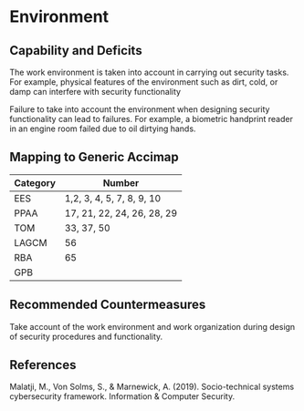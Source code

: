 # Environment

## Capability and Deficits

The work environment is taken into account in carrying out security tasks. For example, physical features of the environment such as dirt, cold, or damp can interfere with 
security functionality

Failure to take into account the environment  when designing security functionality can lead to failures.  For example, a biometric handprint reader in
an engine room failed due to oil dirtying hands.  

## Mapping to Generic Accimap

|Category | Number |
| --- | --- |
|EES     |  1,2, 3, 4, 5, 7, 8, 9, 10    |
|PPAA  |17, 21, 22, 24, 26, 28, 29 |
|TOM   |33, 37, 50|
|LAGCM | 56|
|RBA   |65|
|GPB   ||


## Recommended Countermeasures

Take account of the work environment and work organization during design of security procedures and functionality.

## References
Malatji, M., Von Solms, S., & Marnewick, A. (2019). Socio-technical systems cybersecurity framework. Information & Computer Security.
